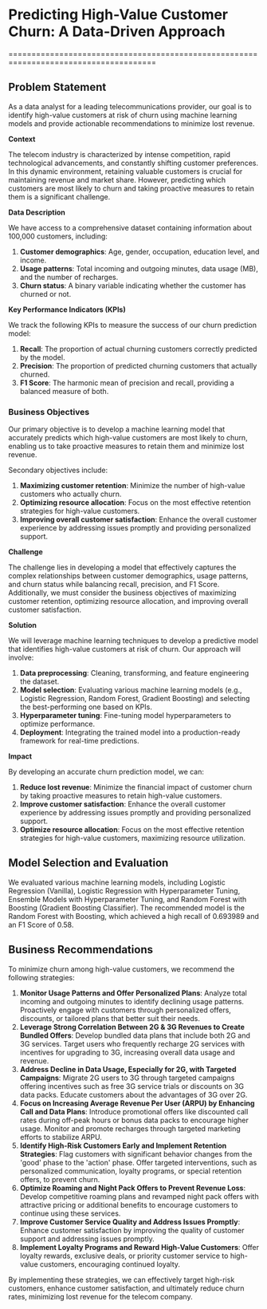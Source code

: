 # Predicting High-Value Customer Churn: A Data-Driven Approach

======================================================================================

## Problem Statement

As a data analyst for a leading telecommunications provider, our goal is to identify high-value customers at risk of churn using machine learning models and provide actionable recommendations to minimize lost revenue.

**Context**

The telecom industry is characterized by intense competition, rapid technological advancements, and constantly shifting customer preferences. In this dynamic environment, retaining valuable customers is crucial for maintaining revenue and market share. However, predicting which customers are most likely to churn and taking proactive measures to retain them is a significant challenge.

**Data Description**

We have access to a comprehensive dataset containing information about 100,000 customers, including:

1. **Customer demographics**: Age, gender, occupation, education level, and income.
2. **Usage patterns**: Total incoming and outgoing minutes, data usage (MB), and the number of recharges.
3. **Churn status**: A binary variable indicating whether the customer has churned or not.

**Key Performance Indicators (KPIs)**

We track the following KPIs to measure the success of our churn prediction model:

1. **Recall**: The proportion of actual churning customers correctly predicted by the model.
2. **Precision**: The proportion of predicted churning customers that actually churned.
3. **F1 Score**: The harmonic mean of precision and recall, providing a balanced measure of both.

### Business Objectives

Our primary objective is to develop a machine learning model that accurately predicts which high-value customers are most likely to churn, enabling us to take proactive measures to retain them and minimize lost revenue.

Secondary objectives include:

1. **Maximizing customer retention**: Minimize the number of high-value customers who actually churn.
2. **Optimizing resource allocation**: Focus on the most effective retention strategies for high-value customers.
3. **Improving overall customer satisfaction**: Enhance the overall customer experience by addressing issues promptly and providing personalized support.

**Challenge**

The challenge lies in developing a model that effectively captures the complex relationships between customer demographics, usage patterns, and churn status while balancing recall, precision, and F1 Score. Additionally, we must consider the business objectives of maximizing customer retention, optimizing resource allocation, and improving overall customer satisfaction.

**Solution**

We will leverage machine learning techniques to develop a predictive model that identifies high-value customers at risk of churn. Our approach will involve:

1. **Data preprocessing**: Cleaning, transforming, and feature engineering the dataset.
2. **Model selection**: Evaluating various machine learning models (e.g., Logistic Regression, Random Forest, Gradient Boosting) and selecting the best-performing one based on KPIs.
3. **Hyperparameter tuning**: Fine-tuning model hyperparameters to optimize performance.
4. **Deployment**: Integrating the trained model into a production-ready framework for real-time predictions.


**Impact**

By developing an accurate churn prediction model, we can:

1. **Reduce lost revenue**: Minimize the financial impact of customer churn by taking proactive measures to retain high-value customers.
2. **Improve customer satisfaction**: Enhance the overall customer experience by addressing issues promptly and providing personalized support.
3. **Optimize resource allocation**: Focus on the most effective retention strategies for high-value customers, maximizing resource utilization.

## Model Selection and Evaluation
We evaluated various machine learning models, including Logistic Regression (Vanilla), Logistic Regression with Hyperparameter Tuning, Ensemble Models with Hyperparameter Tuning, and Random Forest with Boosting (Gradient Boosting Classifier). The recommended model is the Random Forest with Boosting, which achieved a high recall of 0.693989 and an F1 Score of 0.58.

## Business Recommendations
To minimize churn among high-value customers, we recommend the following strategies:

1. **Monitor Usage Patterns and Offer Personalized Plans**: Analyze total incoming and outgoing minutes to identify declining usage patterns. Proactively engage with customers through personalized offers, discounts, or tailored plans that better suit their needs.
2. **Leverage Strong Correlation Between 2G & 3G Revenues to Create Bundled Offers**: Develop bundled data plans that include both 2G and 3G services. Target users who frequently recharge 2G services with incentives for upgrading to 3G, increasing overall data usage and revenue.
3. **Address Decline in Data Usage, Especially for 2G, with Targeted Campaigns**: Migrate 2G users to 3G through targeted campaigns offering incentives such as free 3G service trials or discounts on 3G data packs. Educate customers about the advantages of 3G over 2G.
4. **Focus on Increasing Average Revenue Per User (ARPU) by Enhancing Call and Data Plans**: Introduce promotional offers like discounted call rates during off-peak hours or bonus data packs to encourage higher usage. Monitor and promote recharges through targeted marketing efforts to stabilize ARPU.
5. **Identify High-Risk Customers Early and Implement Retention Strategies**: Flag customers with significant behavior changes from the 'good' phase to the 'action' phase. Offer targeted interventions, such as personalized communication, loyalty programs, or special retention offers, to prevent churn.
6. **Optimize Roaming and Night Pack Offers to Prevent Revenue Loss**: Develop competitive roaming plans and revamped night pack offers with attractive pricing or additional benefits to encourage customers to continue using these services.
7. **Improve Customer Service Quality and Address Issues Promptly**: Enhance customer satisfaction by improving the quality of customer support and addressing issues promptly.
8. **Implement Loyalty Programs and Reward High-Value Customers**: Offer loyalty rewards, exclusive deals, or priority customer service to high-value customers, encouraging continued loyalty.

By implementing these strategies, we can effectively target high-risk customers, enhance customer satisfaction, and ultimately reduce churn rates, minimizing lost revenue for the telecom company.
